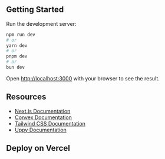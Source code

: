 
## Getting Started

Run the development server:

```bash
npm run dev
# or
yarn dev
# or
pnpm dev
# or
bun dev
```

Open [http://localhost:3000](http://localhost:3000) with your browser to see the result.


## Resources
- [Next.js Documentation](https://nextjs.org/docs) 
- [Convex Documentation](https://convex.dev/docs)
- [Tailwind CSS Documentation](https://tailwindcss.com/docs)
- [Uppy Documentation](https://uppy.io/docs/)



## Deploy on Vercel
